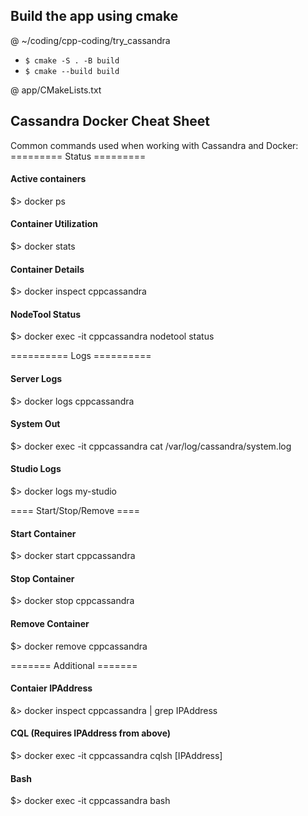 ## Build the app using cmake
@ ~/coding/cpp-coding/try_cassandra
* `$ cmake -S . -B build`
* `$ cmake --build build` 

@ app/CMakeLists.txt



## Cassandra Docker Cheat Sheet
Common commands used when working with Cassandra and Docker:
========= Status =========  
#### Active containers  
$> docker ps  
#### Container Utilization  
$> docker stats  
#### Container Details  
$> docker inspect cppcassandra  
#### NodeTool Status  
$> docker exec -it cppcassandra nodetool status  

========== Logs ==========  
#### Server Logs  
$> docker logs cppcassandra  
#### System Out  
$> docker exec -it cppcassandra cat /var/log/cassandra/system.log  
#### Studio Logs  
$> docker logs my-studio  

==== Start/Stop/Remove ====  
#### Start Container  
$> docker start cppcassandra  
#### Stop Container  
$> docker stop cppcassandra  
#### Remove Container  
$> docker remove cppcassandra  

======= Additional =======    
#### Contaier IPAddress    
&> docker inspect cppcassandra | grep IPAddress  
#### CQL (Requires IPAddress from above)  
$> docker exec -it cppcassandra cqlsh [IPAddress]  
#### Bash  
$> docker exec -it cppcassandra bash  